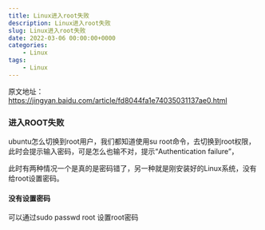 ```yaml
---
title: Linux进入root失败
description: Linux进入root失败
slug: Linux进入root失败
date: 2022-03-06 00:00:00+0000
categories:
    - Linux
tags:
    - Linux
---
```


原文地址：https://jingyan.baidu.com/article/fd8044fa1e74035031137ae0.html

### 进入ROOT失败

ubuntu怎么切换到root用户，我们都知道使用su root命令，去切换到root权限，此时会提示输入密码，可是怎么也输不对，提示“Authentication failure”，

此时有两种情况一个是真的是密码错了，另一种就是刚安装好的Linux系统，没有给root设置密码。

#### 没有设置密码

可以通过sudo passwd root 设置root密码
